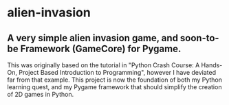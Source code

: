# alien-invasion
## A very simple alien invasion game, and soon-to-be Framework (GameCore) for Pygame.

This was originally based on the tutorial in
"Python Crash Course: A Hands-On, Project Based Introduction to Programming",
however I have deviated far from that example.
This project is now the foundation of both my Python learning quest,
and my Pygame framework that should simplify the creation of 2D games in Python.